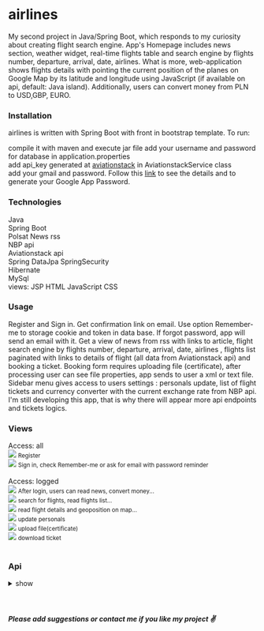 <h1>airlines</h1>
My second project in Java/Spring Boot, which responds to my curiosity about creating flight search engine. App's Homepage includes news section, weather widget, real-time flights table and search engine by flights number, departure, arrival, date, airlines. What is more, web-application shows flights details with pointing the current position of the planes on Google Map by its latitude and longitude using JavaScript (if available on api, default: Java island). Additionally, users can convert money from PLN to USD,GBP, EURO.


<h3>Installation</h3>
airlines is written with Spring Boot with front in bootstrap template. To run:

compile it with maven and execute jar file
add your username and password for database in application.properties<br>
add api_key generated at <a href="https://aviationstack.com/">aviationstack</a> in AviationstackService class<br>
add your gmail and password. Follow this <a href="https://support.google.com/accounts/answer/185833">link</a> to see the details and to generate your Google App Password.


<h3>Technologies</h3>
Java<br>
Spring Boot<br>
Polsat News rss<br>
NBP api<br>
Aviationstack api<br>
Spring DataJpa SpringSecurity<br>
Hibernate<br>
MySql<br>
views: JSP HTML JavaScript CSS<br>

<h3>Usage</h3>
Register and Sign in. Get confirmation link on email. Use option Remember-me to storage cookie and token in data base. If forgot password, app will send an email with it. Get a view of news from rss with links to article, flight search engine by flights number, departure, arrival, date, airlines , flights list paginated with links to details of flight (all data from Aviationstack api) and booking a ticket. Booking form requires uploading file (certificate), after processing user can see file properties, app sends to user a xml or text file. Sidebar menu gives access to users settings : personals update, list of flight tickets and currency converter with the current exchange rate from NBP api. I'm still developing this app, that is why there will appear more api endpoints and tickets logics.



<h3>Views</h3>
Access: all<br>
<img src="https://user-images.githubusercontent.com/90089220/148656226-20ea0a89-38b9-4af8-8a0e-135c1d033be5.png"/>
<small>Register</small><br>
<img src="https://user-images.githubusercontent.com/90089220/148656227-be86284b-5e5c-46f8-8847-d0ac3bfc7dc3.png"/>
<small>Sign in, check Remember-me or ask for email with password reminder</small>
<br>
<br>
Access: logged<br>
<img src="https://user-images.githubusercontent.com/90089220/148206503-bad7d56c-f4d0-4e3c-8d9d-f1ffb56c7e2c.png"/>
<small>After login, users can read news, convert money...</small><br>
<img src="https://user-images.githubusercontent.com/90089220/148207552-8f0fd8f4-6c3c-4801-a41f-7b3f1ec31342.png"/>
<small>search for flights, read flights list...</small><br>
<img src="https://user-images.githubusercontent.com/90089220/148207669-20a07f59-f559-48f8-a1ac-246828d7bd8d.png"/>
<small>read flight details and geoposition on map...</small><br>
<img src="https://user-images.githubusercontent.com/90089220/148207846-f04701f3-90ba-4317-80ee-4b8095d8f2a4.png"/>
<small>update personals</small><br>
<img src="https://user-images.githubusercontent.com/90089220/148656285-e2009659-0186-443d-b245-525b1132b8df.png"/>
<small>upload file(certificate)</small><br>
<img src="https://user-images.githubusercontent.com/90089220/148656289-f2fd70af-59cc-437d-a3bd-c5ceec956dd4.png"/>
<small>download ticket</small>
<br>
<br>
<h3>Api</h3>
<details>  
<summary>show</summary> 
<table style="width: 447px;">
<tbody>
<tr>
<td style="width: 72px;"><strong>OBJECT</strong></td>
<td style="width: 102.312px;"><strong>HTTP Method</strong></td>
<td style="width: 91.6875px;"><strong>URL</strong></td>
<td style="width: 175px;"><strong>ACTION</strong></td>
</tr>
<tr>
<td style="width: 72px;">Flight</td>
<td style="width: 102.312px;">GET</td>
<td style="width: 91.6875px;"><em>/api/flight</em></td>
<td style="width: 175px;">Read All (limited 100)</td>
</tr>
<tr>
<td style="width: 72px;">Flight</td>
<td style="width: 102.312px;">GET</td>
<td style="width: 91.6875px;"><em>/api/flight/{number}</em></td>
<td style="width: 175px;">Read by flight number with details</td>
</tr>
<tr>
<td style="width: 72px;">Rss news</td>
<td style="width: 102.312px;">GET</td>
<td style="width: 91.6875px;"><em>/api/rss</em></td>
<td style="width: 175px;">Read news (limited 50)</td>
</tr>
<tr>
<td style="width: 72px;">Ticket</td>
<td style="width: 102.312px;">GET</td>
<td style="width: 91.6875px;"><em>/api/user/{id}/ticket</em></td>
<td style="width: 175px;">Read All tickets</td>
</tr>
<tr>
<td style="width: 72px;">Ticket</td>
<td style="width: 102.312px;">GET</td>
<td style="width: 91.6875px;"><em>/api/ticket/{id}</em></td>
<td style="width: 175px;">Read ticket by id</td>
</tr>
<tr>
<td style="width: 72px;">Certificate</td>
<td style="width: 102.312px;">GET</td>
<td style="width: 91.6875px;"><em>/user/{id}/download</em></td>
<td style="width: 175px;">Download file</td>
</tr>
<tr>
<td style="width: 72px;">Certificate</td>
<td style="width: 102.312px;">GET</td>
<td style="width: 91.6875px;"><em>/user/{id}/show</em></td>
<td style="width: 175px;">Read user's certificate</td>
</tr>
<tr>
<td style="width: 72px;">User</td>
<td style="width: 102.312px;">GET</td>
<td style="width: 91.6875px;"><em>/api/user/{id}</em></td>
<td style="width: 175px;">Read user with details</td>
</tr>
<tr>
<td style="width: 72px;">User</td>
<td style="width: 102.312px;">POST</td>
<td style="width: 91.6875px;"><em>/api/user</em></td>
<td style="width: 175px;">Create user</td>
</tr>
<tr>
<td style="width: 72px;">User</td>
<td style="width: 102.312px;">PUT</td>
<td style="width: 91.6875px;"><em>/api/user/{id}</em></td>
<td style="width: 175px;">Update user personals</td>
</tr>
<tr>
<td style="width: 72px;">User</td>
<td style="width: 102.312px;">POST</td>
<td style="width: 91.6875px;"><em>/forgot</em></td>
<td style="width: 175px;">Sending email with password if exist in db</td>
</tr>
</tbody>
</table>
</details> 
<br>
<br>
<h5>Please add suggestions or contact me if you like my project ✌️ </h5>




